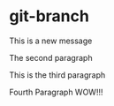 # git-branch
This is a new message

The second paragraph

This is the third paragraph

Fourth Paragraph WOW!!!